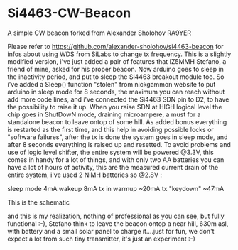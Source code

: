 # Si4463-CW-Beacon
A simple CW beacon forked from Alexander Sholohov RA9YER 

Please refer to https://github.com/alexander-sholohov/si4463-beacon for infos about using WDS from SiLabs to change tx frequency.
This is a slightly modified version, i've just added a pair of features that IZ5MMH Stefano, a friend of mine, asked for his proper beacon. Now arduino goes to sleep in the inactivity period, and put to sleep the Si4463 breakout module too.
So i've added a Sleep() function "stolen" from nickgammon website to put arduino in sleep mode for 8 seconds, the maximum you can reach without add more code lines, and i've connected the Si4463 SDN pin to D2, to have the possibility to raise it up.
When you raise SDN at HIGH logical level the chip goes in ShutDowN mode, draining microampere, a must for a standalone beacon to leave ontop of some hill. As added bonus everything is restarted as the first time, and this help in avoiding possible locks or "software failures", after the tx is done the system goes in sleep mode, and after 8 seconds everything is raised up and resetted.
To avoid problems and use of logic level shifter, the entire system will be powered @3.3V, this comes in handy for a lot of things, and with only two AA batteries you can have a lot of hours of activity, this are the measured current drain of the entire system, i've used 2 NiMH batteries so @2.8V :

sleep mode     4mA
wakeup         8mA
tx in warmup  ~20mA
tx "keydown"  ~47mA

This is the schematic

and this is my realization, nothing of professional as you can see, but fully functional :-), Stefano think to leave the beacon ontop a near hill, 630m asl, with battery and a small solar panel to charge it....just for fun, we don't expect a lot from such tiny transmitter, it's just an experiment :-)
